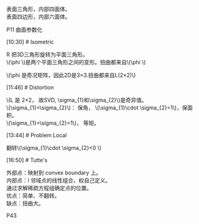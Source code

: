 

表面三角形，内部四面体。    
表面四边形，内部六面体。    

P11 曲面参数化     

[10:30] # Isometric    

R 把3D三角形旋转为平面三角形。    
\\(\phi \\)是两个平面三角形之间的变形。扭曲都来自\\(\phi \\)    

\\(\phi 是奇况矩阵，因此2D是3×3.扭曲都来自L(2×2)\\)          


[11:46] # Distortion     

\\(L 是 2×2， 故SVD, \sigma_{1}和\sigma_{2}\\)是奇异值。　    
\\(\sigma_{1}=\sigma_{2}\\)： 保角， \\(\sigma_{1}\cdot \sigma_{2}=1\\)，保面积。   
\\(\sigma_{1}=\sigma_{2}=1\\)， 等矩。　　　　


[13:44] # Problem Local     

翻转\\(\sigma_{1}\cdot \sigma_{2}<0 \\)     


[16:50] # Tutte's     

外部点：映射到 convex boundary 上。   
内部点：l 邻域点的线性组合，权自己定义。   
通过求解稀疏方程组确定点的位置。   
优点：简单、不翻转。    
缺点：扭曲大。  

P43
